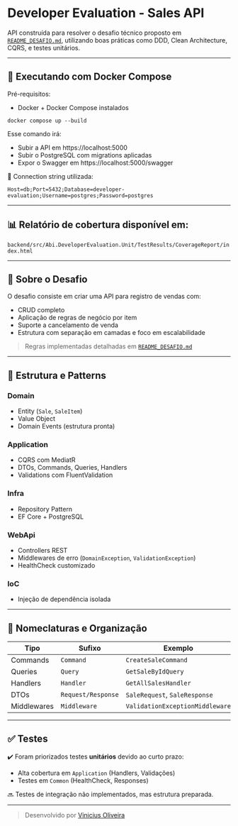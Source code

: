 # Developer Evaluation - Sales API

API construída para resolver o desafio técnico proposto em [`README_DESAFIO.md`](../README_DESAFIO.md), utilizando boas práticas como DDD, Clean Architecture, CQRS, e testes unitários.

---

## 🚀 Executando com Docker Compose

Pré-requisitos:
- Docker + Docker Compose instalados

```
docker compose up --build
```

Esse comando irá:
- Subir a API em https://localhost:5000
- Subir o PostgreSQL com migrations aplicadas
- Expor o Swagger em https://localhost:5000/swagger

🔐 Connection string utilizada:
```
Host=db;Port=5432;Database=developer-evaluation;Username=postgres;Password=postgres
```

---

## 📊 Relatório de cobertura disponível em:
`backend/src/Abi.DeveloperEvaluation.Unit/TestResults/CoverageReport/index.html`

---

## 🧠 Sobre o Desafio

O desafio consiste em criar uma API para registro de vendas com:
- CRUD completo
- Aplicação de regras de negócio por item
- Suporte a cancelamento de venda
- Estrutura com separação em camadas e foco em escalabilidade

> Regras implementadas detalhadas em [`README_DESAFIO.md`](../README_DESAFIO.md)

---

## 🧱 Estrutura e Patterns

### Domain
- Entity (`Sale`, `SaleItem`)
- Value Object
- Domain Events (estrutura pronta)

### Application
- CQRS com MediatR
- DTOs, Commands, Queries, Handlers
- Validations com FluentValidation

### Infra
- Repository Pattern
- EF Core + PostgreSQL

### WebApi
- Controllers REST
- Middlewares de erro (`DomainException`, `ValidationException`)
- HealthCheck customizado

### IoC
- Injeção de dependência isolada

---

## 📐 Nomeclaturas e Organização

| Tipo         | Sufixo         | Exemplo                         |
|--------------|----------------|----------------------------------|
| Commands     | `Command`      | `CreateSaleCommand`              |
| Queries      | `Query`        | `GetSaleByIdQuery`               |
| Handlers     | `Handler`      | `GetAllSalesHandler`             |
| DTOs         | `Request/Response` | `SaleRequest`, `SaleResponse` |
| Middlewares  | `Middleware`   | `ValidationExceptionMiddleware`  |

---

## ✅ Testes

✔️ Foram priorizados testes **unitários** devido ao curto prazo:
- Alta cobertura em `Application` (Handlers, Validações)
- Testes em `Common` (HealthCheck, Responses)

🔜 Testes de integração não implementados, mas estrutura preparada.

---

> Desenvolvido por [Vinicius Oliveira](https://github.com/vinialexandre)